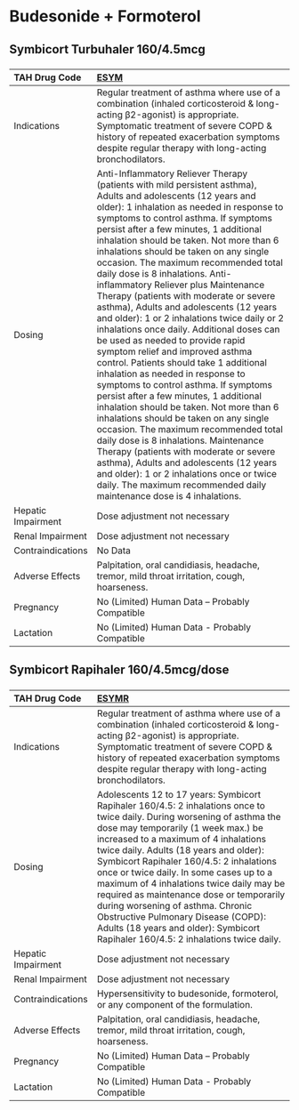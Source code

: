 # Budesonide + Formoterol

## Symbicort Turbuhaler 160/4.5mcg

##### 

| TAH Drug Code      | [ESYM](https://www.tahsda.org.tw/drugs/hissearch.php?drug_code=ESYM)                                                                                                                                                                                                                                                                                                                                                                                                                                                                                                                                                                                                                                                                                                                                                                                                                                                                                                                                                                                                                                                                                                                                                                                           |
|:-------------------|:---------------------------------------------------------------------------------------------------------------------------------------------------------------------------------------------------------------------------------------------------------------------------------------------------------------------------------------------------------------------------------------------------------------------------------------------------------------------------------------------------------------------------------------------------------------------------------------------------------------------------------------------------------------------------------------------------------------------------------------------------------------------------------------------------------------------------------------------------------------------------------------------------------------------------------------------------------------------------------------------------------------------------------------------------------------------------------------------------------------------------------------------------------------------------------------------------------------------------------------------------------------|
| Indications        | Regular treatment of asthma where use of a combination (inhaled corticosteroid & long-acting β2-agonist) is appropriate. Symptomatic treatment of severe COPD & history of repeated exacerbation symptoms despite regular therapy with long-acting bronchodilators.                                                                                                                                                                                                                                                                                                                                                                                                                                                                                                                                                                                                                                                                                                                                                                                                                                                                                                                                                                                            |
| Dosing             | Anti-Inflammatory Reliever Therapy (patients with mild persistent asthma), Adults and adolescents (12 years and older): 1 inhalation as needed in response to symptoms to control asthma. If symptoms persist after a few minutes, 1 additional inhalation should be taken. Not more than 6 inhalations should be taken on any single occasion. The maximum recommended total daily dose is 8 inhalations. Anti-inflammatory Reliever plus Maintenance Therapy (patients with moderate or severe asthma), Adults and adolescents (12 years and older): 1 or 2 inhalations twice daily or 2 inhalations once daily. Additional doses can be used as needed to provide rapid symptom relief and improved asthma control. Patients should take 1 additional inhalation as needed in response to symptoms to control asthma. If symptoms persist after a few minutes, 1 additional inhalation should be taken. Not more than 6 inhalations should be taken on any single occasion. The maximum recommended total daily dose is 8 inhalations. Maintenance Therapy (patients with moderate or severe asthma), Adults and adolescents (12 years and older): 1 or 2 inhalations once or twice daily. The maximum recommended daily maintenance dose is 4 inhalations. |
| Hepatic Impairment | Dose adjustment not necessary                                                                                                                                                                                                                                                                                                                                                                                                                                                                                                                                                                                                                                                                                                                                                                                                                                                                                                                                                                                                                                                                                                                                                                                                                                  |
| Renal Impairment   | Dose adjustment not necessary                                                                                                                                                                                                                                                                                                                                                                                                                                                                                                                                                                                                                                                                                                                                                                                                                                                                                                                                                                                                                                                                                                                                                                                                                                  |
| Contraindications  | No Data                                                                                                                                                                                                                                                                                                                                                                                                                                                                                                                                                                                                                                                                                                                                                                                                                                                                                                                                                                                                                                                                                                                                                                                                                                                        |
| Adverse Effects    | Palpitation, oral candidiasis, headache, tremor, mild throat irritation, cough, hoarseness.                                                                                                                                                                                                                                                                                                                                                                                                                                                                                                                                                                                                                                                                                                                                                                                                                                                                                                                                                                                                                                                                                                                                                                    |
| Pregnancy          | No (Limited) Human Data – Probably Compatible                                                                                                                                                                                                                                                                                                                                                                                                                                                                                                                                                                                                                                                                                                                                                                                                                                                                                                                                                                                                                                                                                                                                                                                                                  |
| Lactation          | No (Limited) Human Data - Probably Compatible                                                                                                                                                                                                                                                                                                                                                                                                                                                                                                                                                                                                                                                                                                                                                                                                                                                                                                                                                                                                                                                                                                                                                                                                                  |

## Symbicort Rapihaler 160/4.5mcg/dose

##### 

| TAH Drug Code      | [ESYMR](https://www.tahsda.org.tw/drugs/hissearch.php?drug_code=ESYMR)                                                                                                                                                                                                                                                                                                                                                                                                                                                                                                                          |
|:-------------------|:------------------------------------------------------------------------------------------------------------------------------------------------------------------------------------------------------------------------------------------------------------------------------------------------------------------------------------------------------------------------------------------------------------------------------------------------------------------------------------------------------------------------------------------------------------------------------------------------|
| Indications        | Regular treatment of asthma where use of a combination (inhaled corticosteroid & long-acting β2-agonist) is appropriate. Symptomatic treatment of severe COPD & history of repeated exacerbation symptoms despite regular therapy with long-acting bronchodilators.                                                                                                                                                                                                                                                                                                                             |
| Dosing             | Adolescents 12 to 17 years: Symbicort Rapihaler 160/4.5: 2 inhalations once to twice daily. During worsening of asthma the dose may temporarily (1 week max.) be increased to a maximum of 4 inhalations twice daily. Adults (18 years and older): Symbicort Rapihaler 160/4.5: 2 inhalations once or twice daily. In some cases up to a maximum of 4 inhalations twice daily may be required as maintenance dose or temporarily during worsening of asthma. Chronic Obstructive Pulmonary Disease (COPD): Adults (18 years and older): Symbicort Rapihaler 160/4.5: 2 inhalations twice daily. |
| Hepatic Impairment | Dose adjustment not necessary                                                                                                                                                                                                                                                                                                                                                                                                                                                                                                                                                                   |
| Renal Impairment   | Dose adjustment not necessary                                                                                                                                                                                                                                                                                                                                                                                                                                                                                                                                                                   |
| Contraindications  | Hypersensitivity to budesonide, formoterol, or any component of the formulation.                                                                                                                                                                                                                                                                                                                                                                                                                                                                                                                |
| Adverse Effects    | Palpitation, oral candidiasis, headache, tremor, mild throat irritation, cough, hoarseness.                                                                                                                                                                                                                                                                                                                                                                                                                                                                                                     |
| Pregnancy          | No (Limited) Human Data – Probably Compatible                                                                                                                                                                                                                                                                                                                                                                                                                                                                                                                                                   |
| Lactation          | No (Limited) Human Data - Probably Compatible                                                                                                                                                                                                                                                                                                                                                                                                                                                                                                                                                   |

